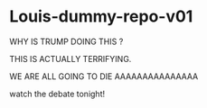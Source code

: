 # Louis-dummy-repo-v01

WHY
IS 
TRUMP
DOING 
THIS
?

THIS 
IS
ACTUALLY
TERRIFYING.

WE
ARE 
ALL
GOING
TO 
DIE
AAAAAAAAAAAAAAA

watch the debate tonight!
